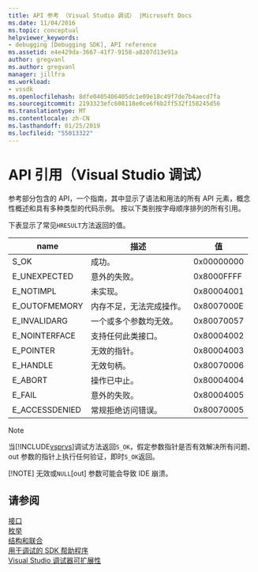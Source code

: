 ```yaml
---
title: API 参考 （Visual Studio 调试） |Microsoft Docs
ms.date: 11/04/2016
ms.topic: conceptual
helpviewer_keywords:
- debugging [Debugging SDK], API reference
ms.assetid: e4e429da-3667-41f7-9158-a8207d13e91a
author: gregvanl
ms.author: gregvanl
manager: jillfra
ms.workload:
- vssdk
ms.openlocfilehash: 8dfe0405406405dc1e09e18c49f7de7b4aecd7fa
ms.sourcegitcommit: 2193323efc608118e0ce6f6b2ff532f158245d56
ms.translationtype: MT
ms.contentlocale: zh-CN
ms.lasthandoff: 01/25/2019
ms.locfileid: "55013322"
---
```

# <a name="api-reference-visual-studio-debugging"></a>API 引用（Visual Studio 调试）
参考部分包含的 API，一个指南，其中显示了语法和用法的所有 API 元素，概念性概述和具有多种类型的代码示例。 按以下类别按字母顺序排列的所有引用。  
  
 下表显示了常见`HRESULT`方法返回的值。  
  
|name|描述|值|  
|----------|-----------------|-----------|  
|S_OK|成功。|0x00000000|  
|E_UNEXPECTED|意外的失败。|0x8000FFFF|  
|E_NOTIMPL|未实现。|0x80004001|  
|E_OUTOFMEMORY|内存不足，无法完成操作。|0x8007000E|  
|E_INVALIDARG|一个或多个参数均无效。|0x80070057|  
|E_NOINTERFACE|支持任何此类接口。|0x80004002|  
|E_POINTER|无效的指针。|0x80004003|  
|E_HANDLE|无效句柄。|0x80070006|  
|E_ABORT|操作已中止。|0x80004004|  
|E_FAIL|意外的失败。|0x80004005|  
|E_ACCESSDENIED|常规拒绝访问错误。|0x80070005|  
  
> [!NOTE]
>  当[!INCLUDE[vsprvs](../../../code-quality/includes/vsprvs_md.md)]调试方法返回`S_OK`，假定参数指针是否有效解决所有问题、 out 参数的指针上执行任何验证，即时`S_OK`返回。  
> 
> [!NOTE]
>  无效或`NULL`[out] 参数可能会导致 IDE 崩溃。  
  
## <a name="see-also"></a>请参阅  
 [接口](../../../extensibility/debugger/reference/interfaces-visual-studio-debugging.md)   
 [枚举](../../../extensibility/debugger/reference/enumerations-visual-studio-debugging.md)   
 [结构和联合](../../../extensibility/debugger/reference/structures-and-unions.md)   
 [用于调试的 SDK 帮助程序](../../../extensibility/debugger/reference/sdk-helpers-for-debugging.md)   
 [Visual Studio 调试器可扩展性](../../../extensibility/debugger/visual-studio-debugger-extensibility.md)